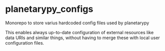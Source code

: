 # planetarypy_configs
Monorepo to store varius hardcoded config files used by planetarypy

This enables always up-to-date configuration of external resources like data URIs and similar things, without having to merge these with local user configuration files.
